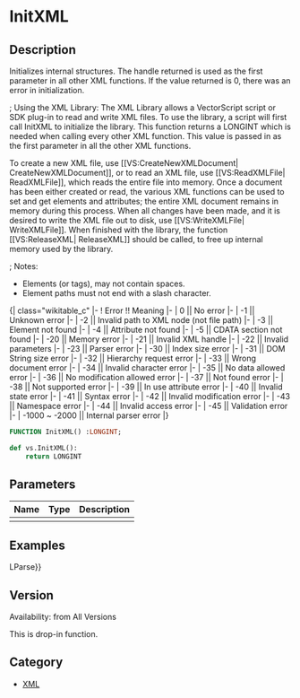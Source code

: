 # InitXML

## Description
Initializes internal structures. The handle returned is used as the first parameter in all other XML functions. If the value returned is 0, there was an error in initialization.

; Using the XML Library:
The XML Library allows a VectorScript script or SDK plug-in to read and write XML files.  To use the library, a script will first call InitXML to initialize the library.  This function returns a LONGINT which is needed when calling every other XML function.  This value is passed in as the first parameter in all the other XML functions.

To create a new XML file, use [[VS:CreateNewXMLDocument| CreateNewXMLDocument]], or to read an XML file, use [[VS:ReadXMLFile| ReadXMLFile]], which reads the entire file into memory.  Once a document has been either created or read, the various XML functions can be used to set and get elements and attributes; the entire XML document remains in memory during this process.  When all changes have been made, and it is desired to write the XML file out to disk, use [[VS:WriteXMLFile| WriteXMLFile]].  When finished with the library, the function [[VS:ReleaseXML| ReleaseXML]] should be called, to free up internal memory used by the library.

; Notes:
* Elements (or tags), may not contain spaces.
* Element paths must not end with a slash character.


{| class="wikitable_c"
|- 
! Error !! Meaning
|- 
| 0 || No error
|- 
| -1 || Unknown error
|- 
| -2 || Invalid path to XML node (not file path)
|- 
| -3 || Element not found
|- 
| -4 || Attribute not found
|- 
| -5 || CDATA section not found
|- 
| -20 || Memory error
|- 
| -21 || Invalid XML handle
|- 
| -22 || Invalid parameters
|- 
| -23 || Parser error
|- 
| -30 || Index size error
|- 
| -31 || DOM String size error
|- 
| -32 || Hierarchy request error
|- 
| -33 || Wrong document error
|- 
| -34 || Invalid character error
|- 
| -35 || No data allowed error
|- 
| -36 || No modification allowed error
|- 
| -37 || Not found error
|- 
| -38 || Not supported error
|- 
| -39 || In use attribute error
|- 
| -40 || Invalid state error
|- 
| -41 || Syntax error
|- 
| -42 || Invalid modification error
|- 
| -43 || Namespace error
|- 
| -44 || Invalid access error
|- 
| -45  || Validation error
|- 
| -1000 ~ -2000 || Internal parser error
|}

```pascal
FUNCTION InitXML() :LONGINT;
```

```python
def vs.InitXML():
    return LONGINT
```

## Parameters
|Name|Type|Description|
|---|---|---|
||   |   |

## Examples
LParse}}

## Version
Availability: from All Versions

This is drop-in function.

## Category
* [XML](../Categories/XML.md)
